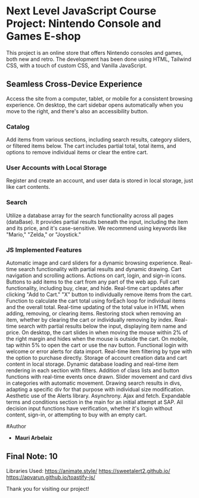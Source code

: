 # Next Level JavaScript Course Project: Nintendo Console and Games E-shop

This project is an online store that offers Nintendo consoles and games, both new and retro. The development has been done using HTML, Tailwind CSS, with a touch of custom CSS, and Vanilla JavaScript.

## Seamless Cross-Device Experience
Access the site from a computer, tablet, or mobile for a consistent browsing experience. On desktop, the cart sidebar opens automatically when you move to the right, and there's also an accessibility button.
  
### Catalog
Add items from various sections, including search results, category sliders, or filtered items below.
The cart includes partial total, total items, and options to remove individual items or clear the entire cart.

### User Accounts with Local Storage
Register and create an account, and user data is stored in local storage, just like cart contents.

### Search
Utilize a database array for the search functionality across all pages (dataBase). It provides partial results beneath the input, including the item and its price, and it's case-sensitive. We recommend using keywords like "Mario," "Zelda," or "Joystick."

### JS Implemented Features

Automatic image and card sliders for a dynamic browsing experience.
Real-time search functionality with partial results and dynamic drawing.
Cart navigation and scrolling actions.
Actions on cart, login, and sign-in icons.
Buttons to add items to the cart from any part of the web app.
Full cart functionality, including buy, clear, and hide.
Real-time cart updates after clicking "Add to Cart."
"X" button to individually remove items from the cart.
Function to calculate the cart total using forEach loop for individual items and the overall total.
Real-time updating of the total value in HTML when adding, removing, or clearing items.
Restoring stock when removing an item, whether by clearing the cart or individually removing by index.
Real-time search with partial results below the input, displaying item name and price.
On desktop, the cart slides in when moving the mouse within 2% of the right margin and hides when the mouse is outside the cart. On mobile, tap within 5% to open the cart or use the nav button.
Functional login with welcome or error alerts for data import.
Real-time item filtering by type with the option to purchase directly.
Storage of account creation data and cart content in local storage.
Dynamic database loading and real-time item rendering in each section with filters.
Addition of class lists and button functions with real-time events once drawn.
Slider movement and card divs in categories with automatic movement.
Drawing search results in divs, adapting a specific div for that purpose with individual size modification.
Aesthetic use of the Alerts library.
Asynchrony.
Ajax and fetch.
Expandable terms and conditions section in the main for an initial attempt at SAP.
All decision input functions have verification, whether it's login without content, sign-in, or attempting to buy with an empty cart.

#Author
- **Mauri Arbelaiz**

## Final Note: 10

Libraries Used:
https://animate.style/
https://sweetalert2.github.io/
https://apvarun.github.io/toastify-js/

Thank you for visiting our project!
